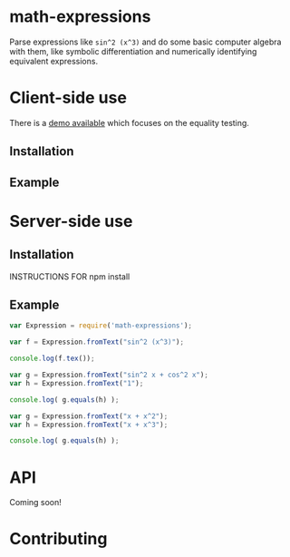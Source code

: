 # math-expressions

Parse expressions like `sin^2 (x^3)` and do some basic computer
algebra with them, like symbolic differentiation and numerically
identifying equivalent expressions.

# Client-side use

There is a [demo available](https://rawgit.com/kisonecat/math-expressions/master/demo/index.html) which focuses on the equality testing.

## Installation

## Example

# Server-side use

## Installation

INSTRUCTIONS FOR npm install

## Example

```JavaScript
var Expression = require('math-expressions');

var f = Expression.fromText("sin^2 (x^3)");

console.log(f.tex());

var g = Expression.fromText("sin^2 x + cos^2 x");
var h = Expression.fromText("1");

console.log( g.equals(h) );

var g = Expression.fromText("x + x^2");
var h = Expression.fromText("x + x^3");

console.log( g.equals(h) );
```

# API

Coming soon!

# Contributing
